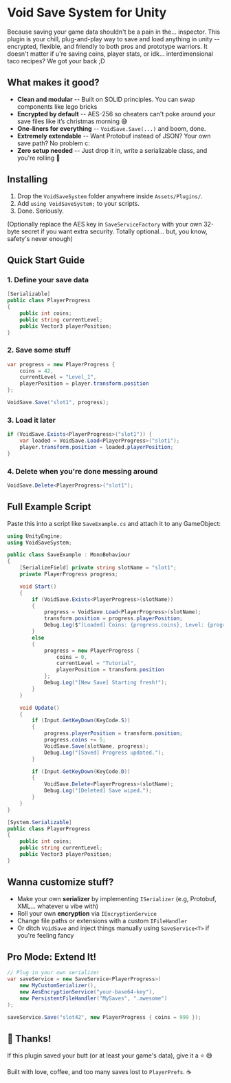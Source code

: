 # Void Save System for Unity
Because saving your game data shouldn't be a pain in the... inspector.
This plugin is your chill, plug-and-play way to save and load anything in unity -- encrypted, flexible, and friendly to both pros and prototype warriors. It doesn't matter if u're saving coins, player stats, or idk... interdimensional taco recipes? We got your back ;D

## What makes it good?
* **Clean and modular** -- Built on SOLID principles. You can swap components like lego bricks
* **Encrypted by default** -- AES-256 so cheaters can't poke around your save files like it’s christmas morning 😅
* **One-liners for everything** -- `VoidSave.Save(...)` and boom, done.
* **Extremely extendable** -- Want Protobuf instead of JSON? Your own save path? No problem c:
* **Zero setup needed** -- Just drop it in, write a serializable class, and you're rolling 🎉

## Installing

1. Drop the `VoidSaveSystem` folder anywhere inside `Assets/Plugins/`.
2. Add `using VoidSaveSystem;` to your scripts.
3. Done. Seriously.

(Optionally replace the AES key in `SaveServiceFactory` with your own 32-byte secret if you want extra security. Totally optional... but, you know, safety's never enough)

## Quick Start Guide

### 1. Define your save data

```csharp
[Serializable]
public class PlayerProgress
{
    public int coins;
    public string currentLevel;
    public Vector3 playerPosition;
}
```

### 2. Save some stuff

```csharp
var progress = new PlayerProgress {
    coins = 42,
    currentLevel = "Level_1",
    playerPosition = player.transform.position
};

VoidSave.Save("slot1", progress);
```

### 3. Load it later

```csharp
if (VoidSave.Exists<PlayerProgress>("slot1")) {
    var loaded = VoidSave.Load<PlayerProgress>("slot1");
    player.transform.position = loaded.playerPosition;
}
```

### 4. Delete when you're done messing around

```csharp
VoidSave.Delete<PlayerProgress>("slot1");
```

## Full Example Script

Paste this into a script like `SaveExample.cs` and attach it to any GameObject:

```csharp
using UnityEngine;
using VoidSaveSystem;

public class SaveExample : MonoBehaviour
{
    [SerializeField] private string slotName = "slot1";
    private PlayerProgress progress;

    void Start()
    {
        if (VoidSave.Exists<PlayerProgress>(slotName))
        {
            progress = VoidSave.Load<PlayerProgress>(slotName);
            transform.position = progress.playerPosition;
            Debug.Log($"[Loaded] Coins: {progress.coins}, Level: {progress.currentLevel}");
        }
        else
        {
            progress = new PlayerProgress {
                coins = 0,
                currentLevel = "Tutorial",
                playerPosition = transform.position
            };
            Debug.Log("[New Save] Starting fresh!");
        }
    }

    void Update()
    {
        if (Input.GetKeyDown(KeyCode.S))
        {
            progress.playerPosition = transform.position;
            progress.coins += 5;
            VoidSave.Save(slotName, progress);
            Debug.Log("[Saved] Progress updated.");
        }

        if (Input.GetKeyDown(KeyCode.D))
        {
            VoidSave.Delete<PlayerProgress>(slotName);
            Debug.Log("[Deleted] Save wiped.");
        }
    }
}

[System.Serializable]
public class PlayerProgress
{
    public int coins;
    public string currentLevel;
    public Vector3 playerPosition;
}
```

## Wanna customize stuff?

* Make your own **serializer** by implementing `ISerializer` (e.g, Protobuf, XML... whatever u vibe with)
* Roll your own **encryption** via `IEncryptionService`
* Change file paths or extensions with a custom `IFileHandler`
* Or ditch `VoidSave` and inject things manually using `SaveService<T>` if you're feeling fancy

## Pro Mode: Extend It!

```csharp
// Plug in your own serializer
var saveService = new SaveService<PlayerProgress>(
    new MyCustomSerializer(),
    new AesEncryptionService("your-base64-key"),
    new PersistentFileHandler("MySaves", ".awesome")
);

saveService.Save("slot42", new PlayerProgress { coins = 999 });
```

## 🖤 Thanks!

If this plugin saved your butt (or at least your game's data), give it a ⭐ 😅

Built with love, coffee, and too many saves lost to `PlayerPrefs`. ☕
